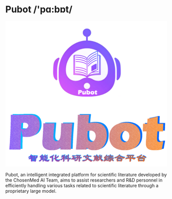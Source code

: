 # Pubot /'pɑ:bɒt/

<p align="center">
  <img src="imgs/pubot_logo_v1-2.png" width="550" style="" />
</p>

Pubot, an intelligent integrated platform for scientific literature developed by the ChosenMed AI Team, aims to assist researchers and R&D personnel in efficiently handling various tasks related to scientific literature through a proprietary large model.

